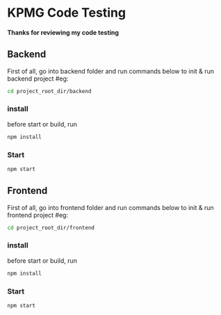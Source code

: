 # KPMG Code Testing  
#### Thanks for reviewing my code testing
## Backend
First of all, go into backend folder and run commands below to init & run backend project
#eg: 
```bash
cd project_root_dir/backend
```
### install
before start or build, run
```bash
npm install
```
### Start  
```bash
npm start
```

## Frontend
First of all, go into frontend folder and run commands below to init & run frontend project
#eg: 
```bash
cd project_root_dir/frontend
```
### install
before start or build, run
```bash
npm install
```
### Start  
```bash
npm start
```
